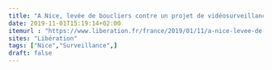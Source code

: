 ```yaml
---
title: "A Nice, levée de boucliers contre un projet de vidéosurveillance des émotions"
date: 2019-11-01T15:19:14+02:00
itemurl : "https://www.liberation.fr/france/2019/01/11/a-nice-levee-de-boucliers-contre-un-projet-de-videosurveillance-des-emotions_1702332"
sites: "Libération"
tags: ["Nice","Surveillance",]
draft: false
---
```


